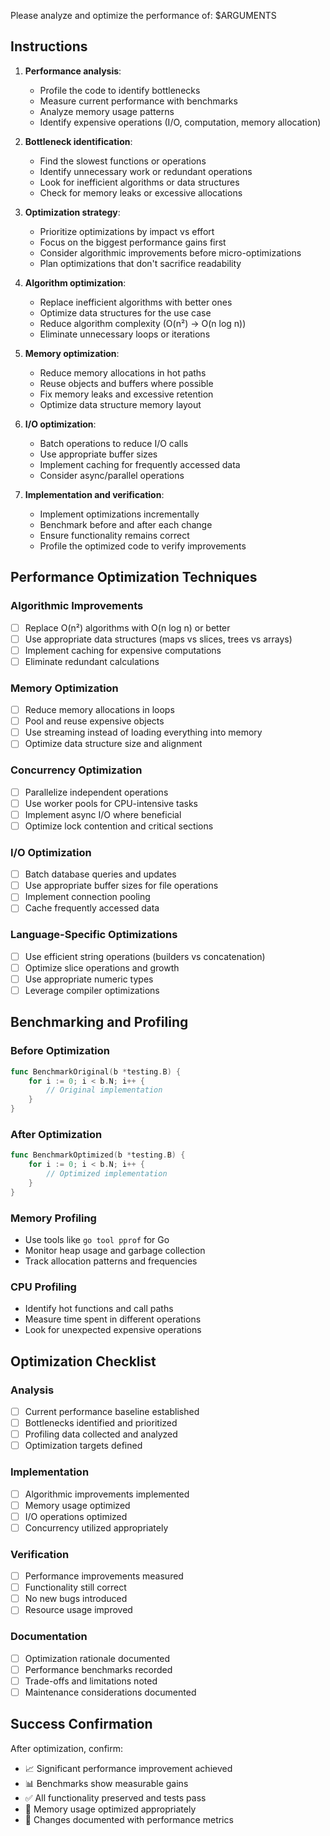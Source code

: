 Please analyze and optimize the performance of: $ARGUMENTS

## Instructions

1. **Performance analysis**:
   - Profile the code to identify bottlenecks
   - Measure current performance with benchmarks
   - Analyze memory usage patterns
   - Identify expensive operations (I/O, computation, memory allocation)

2. **Bottleneck identification**:
   - Find the slowest functions or operations
   - Identify unnecessary work or redundant operations
   - Look for inefficient algorithms or data structures
   - Check for memory leaks or excessive allocations

3. **Optimization strategy**:
   - Prioritize optimizations by impact vs effort
   - Focus on the biggest performance gains first
   - Consider algorithmic improvements before micro-optimizations
   - Plan optimizations that don't sacrifice readability

4. **Algorithm optimization**:
   - Replace inefficient algorithms with better ones
   - Optimize data structures for the use case
   - Reduce algorithm complexity (O(n²) → O(n log n))
   - Eliminate unnecessary loops or iterations

5. **Memory optimization**:
   - Reduce memory allocations in hot paths
   - Reuse objects and buffers where possible
   - Fix memory leaks and excessive retention
   - Optimize data structure memory layout

6. **I/O optimization**:
   - Batch operations to reduce I/O calls
   - Use appropriate buffer sizes
   - Implement caching for frequently accessed data
   - Consider async/parallel operations

7. **Implementation and verification**:
   - Implement optimizations incrementally
   - Benchmark before and after each change
   - Ensure functionality remains correct
   - Profile the optimized code to verify improvements

## Performance Optimization Techniques

### Algorithmic Improvements
- [ ] Replace O(n²) algorithms with O(n log n) or better
- [ ] Use appropriate data structures (maps vs slices, trees vs arrays)
- [ ] Implement caching for expensive computations
- [ ] Eliminate redundant calculations

### Memory Optimization
- [ ] Reduce memory allocations in loops
- [ ] Pool and reuse expensive objects
- [ ] Use streaming instead of loading everything into memory
- [ ] Optimize data structure size and alignment

### Concurrency Optimization
- [ ] Parallelize independent operations
- [ ] Use worker pools for CPU-intensive tasks
- [ ] Implement async I/O where beneficial
- [ ] Optimize lock contention and critical sections

### I/O Optimization
- [ ] Batch database queries and updates
- [ ] Use appropriate buffer sizes for file operations
- [ ] Implement connection pooling
- [ ] Cache frequently accessed data

### Language-Specific Optimizations
- [ ] Use efficient string operations (builders vs concatenation)
- [ ] Optimize slice operations and growth
- [ ] Use appropriate numeric types
- [ ] Leverage compiler optimizations

## Benchmarking and Profiling

### Before Optimization
```go
func BenchmarkOriginal(b *testing.B) {
    for i := 0; i < b.N; i++ {
        // Original implementation
    }
}
```

### After Optimization
```go
func BenchmarkOptimized(b *testing.B) {
    for i := 0; i < b.N; i++ {
        // Optimized implementation
    }
}
```

### Memory Profiling
- Use tools like `go tool pprof` for Go
- Monitor heap usage and garbage collection
- Track allocation patterns and frequencies

### CPU Profiling
- Identify hot functions and call paths
- Measure time spent in different operations
- Look for unexpected expensive operations

## Optimization Checklist

### Analysis
- [ ] Current performance baseline established
- [ ] Bottlenecks identified and prioritized
- [ ] Profiling data collected and analyzed
- [ ] Optimization targets defined

### Implementation
- [ ] Algorithmic improvements implemented
- [ ] Memory usage optimized
- [ ] I/O operations optimized
- [ ] Concurrency utilized appropriately

### Verification
- [ ] Performance improvements measured
- [ ] Functionality still correct
- [ ] No new bugs introduced
- [ ] Resource usage improved

### Documentation
- [ ] Optimization rationale documented
- [ ] Performance benchmarks recorded
- [ ] Trade-offs and limitations noted
- [ ] Maintenance considerations documented

## Success Confirmation

After optimization, confirm:
- 📈 Significant performance improvement achieved
- 📊 Benchmarks show measurable gains
- ✅ All functionality preserved and tests pass
- 💾 Memory usage optimized appropriately
- 📝 Changes documented with performance metrics